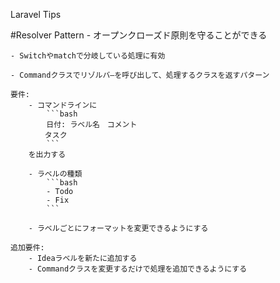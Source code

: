 Laravel Tips

#Resolver Pattern
    - オープンクローズド原則を守ることができる
    
    - Switchやmatchで分岐している処理に有効
    
    - Commandクラスでリゾルバ―を呼び出して、処理するクラスを返すパターン

    要件:
        - コマンドラインに
            ```bash
            日付: ラベル名　コメント
        　  タスク
            ```
        を出力する

        - ラベルの種類
            ```bash
            - Todo
            - Fix
            ```
        
        - ラベルごとにフォーマットを変更できるようにする

    追加要件:
        - Ideaラベルを新たに追加する
        - Commandクラスを変更するだけで処理を追加できるようにする